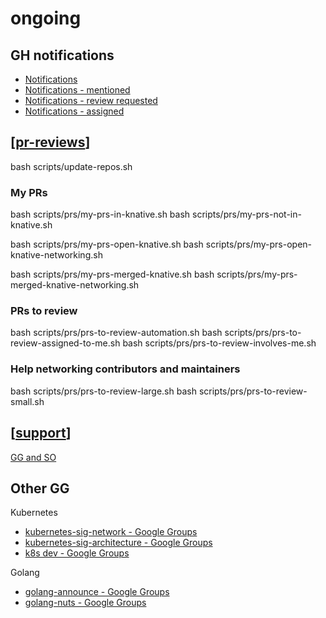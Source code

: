 # ongoing

## GH notifications
- [Notifications](https://github.com/notifications?query=is%3Aunread)
- [Notifications - mentioned](https://github.com/notifications?query=reason%3Amention)
- [Notifications - review requested](https://github.com/notifications?query=reason%3Areview-requested)
- [Notifications - assigned](https://github.com/notifications?query=reason%3Aassign)

## [[pr-reviews]]
bash scripts/update-repos.sh

### My PRs
bash scripts/prs/my-prs-in-knative.sh
bash scripts/prs/my-prs-not-in-knative.sh

bash scripts/prs/my-prs-open-knative.sh
bash scripts/prs/my-prs-open-knative-networking.sh

bash scripts/prs/my-prs-merged-knative.sh
bash scripts/prs/my-prs-merged-knative-networking.sh

### PRs to review
bash scripts/prs/prs-to-review-automation.sh
bash scripts/prs/prs-to-review-assigned-to-me.sh
bash scripts/prs/prs-to-review-involves-me.sh

### Help networking contributors and maintainers
bash scripts/prs/prs-to-review-large.sh
bash scripts/prs/prs-to-review-small.sh

## [[support]]
[GG and SO](https://raindrop.io/carlisia/community-support-24917036)

## Other GG
Kubernetes
- [kubernetes-sig-network - Google Groups](https://groups.google.com/g/kubernetes-sig-network)
- [kubernetes-sig-architecture - Google Groups](https://groups.google.com/g/kubernetes-sig-architecture)
- [k8s dev - Google Groups](https://groups.google.com/a/kubernetes.io/g/dev)

Golang
- [golang-announce - Google Groups](https://groups.google.com/g/golang-announce)
- [golang-nuts - Google Groups](https://groups.google.com/g/golang-nuts)

[//begin]: # "Autogenerated link references for markdown compatibility"
[pr-reviews]: ../contributions/pr-reviews.md "pr reviews"
[support]: support.md "support"
[//end]: # "Autogenerated link references"